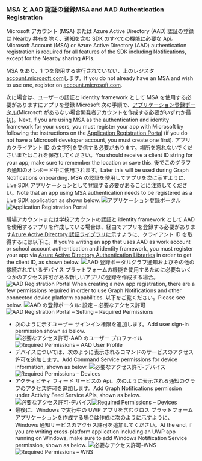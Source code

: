 ### <a name="msa-and-aad-authentication-registration"></a><span data-ttu-id="cf9fa-101">MSA と AAD 認証の登録</span><span class="sxs-lookup"><span data-stu-id="cf9fa-101">MSA and AAD Authentication Registration</span></span>

<span data-ttu-id="cf9fa-102">Microsoft アカウント (MSA) または Azure Active Directory (AAD) 認証の登録は Nearby 共有を除く、通知を含む SDK のすべての機能に必要な Api。</span><span class="sxs-lookup"><span data-stu-id="cf9fa-102">Microsoft Account (MSA) or Azure Active Directory (AAD) authentication registration is required for all features of the SDK including Notifications, except for the Nearby sharing APIs.</span></span> 

<span data-ttu-id="cf9fa-103">MSA をあり、1 つを使用する実行されていない、上のレジスタ[account.microsoft.com](https://account.microsoft.com/account)します。</span><span class="sxs-lookup"><span data-stu-id="cf9fa-103">If you do not already have an MSA and wish to use one, register on [account.microsoft.com](https://account.microsoft.com/account).</span></span>

<span data-ttu-id="cf9fa-104">次に場合は、ユーザーの認証と identity framework として MSA を使用する必要がありますにアプリを登録 Microsoft 次の手順で、[アプリケーション登録ポータル](https://apps.dev.microsoft.com/)(Microsoft があるない場合開発者アカウントを作成する必要がいずれか最初)。</span><span class="sxs-lookup"><span data-stu-id="cf9fa-104">Next, if you are using MSA as the authentication and identity framework for your users, you must register your app with Microsoft by following the instructions on the [Application Registration Portal](https://apps.dev.microsoft.com/) (if you do not have a Microsoft developer account, you must create one first).</span></span> <span data-ttu-id="cf9fa-105">アプリのクライアント ID の文字列を受信する必要があります。場所を忘れないでくださいまたはこれを保存してください。</span><span class="sxs-lookup"><span data-stu-id="cf9fa-105">You should receive a client ID string for your app; make sure to remember the location or save this.</span></span> <span data-ttu-id="cf9fa-106">後でこのグラフの通知のオンボード中に使用されます。</span><span class="sxs-lookup"><span data-stu-id="cf9fa-106">Later this will be used during Graph Notifications onboarding.</span></span> <span data-ttu-id="cf9fa-107">MSA の認証を使用してアプリを次に示すように、Live SDK アプリケーションとして登録する必要があることに注意してください。</span><span class="sxs-lookup"><span data-stu-id="cf9fa-107">Note that an app using MSA authentication needs to be registered as a Live SDK application as shown below.</span></span>
<span data-ttu-id="cf9fa-108">![アプリケーション登録ポータル](../../notifications/media/msa_app_registration/app_registration_portal.png)</span><span class="sxs-lookup"><span data-stu-id="cf9fa-108">![Application Registration Portal](../../notifications/media/msa_app_registration/app_registration_portal.png)</span></span>

<span data-ttu-id="cf9fa-109">職場アカウントまたは学校アカウントの認証と identity framework として AAD を使用するアプリを作成している場合は、経由でアプリを登録する必要があります[Azure Active Directory 認証ライブラリ](https://docs.microsoft.com/azure/active-directory/develop/active-directory-authentication-libraries)に示すように、クライアント ID を取得するには以下に。</span><span class="sxs-lookup"><span data-stu-id="cf9fa-109">If you're writing an app that uses AAD as work account or school account authentication and identity framework, you must register your app via [Azure Active Directory Authentication Libraries](https://docs.microsoft.com/azure/active-directory/develop/active-directory-authentication-libraries) in order to get the client ID, as shown below.</span></span> 
 <span data-ttu-id="cf9fa-110">![AAD 登録ポータル](../../notifications/media/aad_registration_portal/aad_registration_portal.png)グラフ通知およびその他の接続されているデバイス プラットフォームの機能を使用するために必要ないくつかのアクセス許可がある新しいアプリの登録を作成する場合。</span><span class="sxs-lookup"><span data-stu-id="cf9fa-110">![AAD Registration Portal](../../notifications/media/aad_registration_portal/aad_registration_portal.png) When creating a new app registration, there are a few permissions required in order to use Graph Notifications and other connected device platform capabilities.</span></span> <span data-ttu-id="cf9fa-111">以下をご覧ください。</span><span class="sxs-lookup"><span data-stu-id="cf9fa-111">Please see below.</span></span> 
<span data-ttu-id="cf9fa-112">![AAD の登録ポータル: 設定 – 必要なアクセス許可](../../notifications/media/aad_registration_portal/aad_registration_portal_permissions.png)</span><span class="sxs-lookup"><span data-stu-id="cf9fa-112">![AAD Registration Portal – Setting – Required Permissions](../../notifications/media/aad_registration_portal/aad_registration_portal_permissions.png)</span></span>
* <span data-ttu-id="cf9fa-113">次のように示すユーザー サインイン権限を追加します。</span><span class="sxs-lookup"><span data-stu-id="cf9fa-113">Add user sign-in permission shown as below.</span></span>
<span data-ttu-id="cf9fa-114">![必要なアクセス許可-AAD のユーザー プロファイル](../../notifications/media/aad_registration_portal/permissions_1_user.png)</span><span class="sxs-lookup"><span data-stu-id="cf9fa-114">![Required Permissions – AAD User Profile](../../notifications/media/aad_registration_portal/permissions_1_user.png)</span></span>
* <span data-ttu-id="cf9fa-115">デバイスについては、次のように表示されるコマンドのサービスのアクセス許可を追加します。</span><span class="sxs-lookup"><span data-stu-id="cf9fa-115">Add Command Service permissions for device information, shown as below.</span></span>
<span data-ttu-id="cf9fa-116">![必要なアクセス許可-デバイス](../../notifications/media/aad_registration_portal/permissions_2_devices.png)</span><span class="sxs-lookup"><span data-stu-id="cf9fa-116">![Required Permissions – Devices](../../notifications/media/aad_registration_portal/permissions_2_devices.png)</span></span>
* <span data-ttu-id="cf9fa-117">アクティビティ フィード サービスの Api、次のように表示される通知のグラフのアクセス許可を追加します。</span><span class="sxs-lookup"><span data-stu-id="cf9fa-117">Add Graph Notifications permission under Activity Feed Service APIs, shown as below.</span></span>
<span data-ttu-id="cf9fa-118">![必要なアクセス許可-デバイス](../../notifications/media/aad_registration_portal/permissions_3_graph_notifications.png)</span><span class="sxs-lookup"><span data-stu-id="cf9fa-118">![Required Permissions – Devices](../../notifications/media/aad_registration_portal/permissions_3_graph_notifications.png)</span></span>
* <span data-ttu-id="cf9fa-119">最後に、Windows で実行中の UWP アプリを含むクロス プラットフォーム アプリケーションを作成する場合は作成に次のように示すように、Windows 通知サービスのアクセス許可を追加してください。</span><span class="sxs-lookup"><span data-stu-id="cf9fa-119">At the end, if you are writing cross-platform application including an UWP app running on Windows, make sure to add Windows Notification Service permission, shown as below.</span></span> 
<span data-ttu-id="cf9fa-120">![必要なアクセス許可-WNS](../../notifications/media/aad_registration_portal/permissions_4_wns_push.png)</span><span class="sxs-lookup"><span data-stu-id="cf9fa-120">![Required Permissions – WNS](../../notifications/media/aad_registration_portal/permissions_4_wns_push.png)</span></span>
